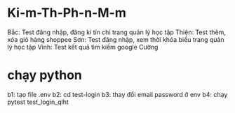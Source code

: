# Ki-m-Th-Ph-n-M-m
Bắc: Test đăng nhập, đăng kí tín chỉ trang quản lý học tập
Thiện: Test thêm, xóa giỏ hàng shoppee
Sơn: Test đăng nhập, xem thời khóa biểu trang quản lý học tập
Vinh: Test kết quả tìm kiếm google
Cường


# chạy python

b1: tạo file .env
b2: cd test-login
b3: thay đổi email password ở env
b4: chạy pytest test_login_qlht
